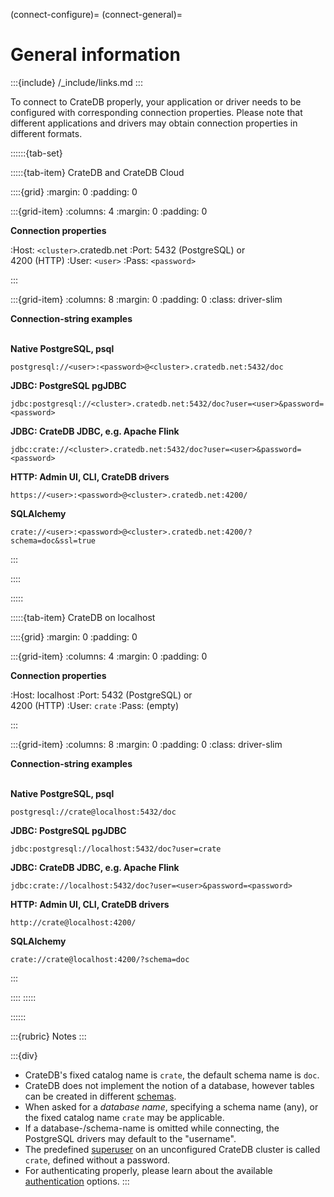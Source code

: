 (connect-configure)=
(connect-general)=
# General information

:::{include} /_include/links.md
:::

To connect to CrateDB properly, your application or driver needs to be
configured with corresponding connection properties. Please note that different
applications and drivers may obtain connection properties in different formats.

<style>
/* Code blocks need to be slimmer */
.driver-slim div.highlight-default {
  margin-top: 0.2em;
}
.driver-slim pre {
  padding: 0.4em;
}
.driver-slim p {
  margin-bottom: 0;
}
</style>

::::::{tab-set}

:::::{tab-item} CrateDB and CrateDB Cloud

::::{grid}
:margin: 0
:padding: 0

:::{grid-item}
:columns: 4
:margin: 0
:padding: 0

**Connection properties**

:Host: `<cluster>`.cratedb.net
:Port: 5432 (PostgreSQL) or<br>4200 (HTTP)
:User: `<user>`
:Pass: `<password>`

:::

:::{grid-item}
:columns: 8
:margin: 0
:padding: 0
:class: driver-slim

**Connection-string examples**
<br><br>

**Native PostgreSQL, psql**
```text
postgresql://<user>:<password>@<cluster>.cratedb.net:5432/doc
```

**JDBC: PostgreSQL pgJDBC**
```text
jdbc:postgresql://<cluster>.cratedb.net:5432/doc?user=<user>&password=<password>
```

**JDBC: CrateDB JDBC, e.g. Apache Flink**
```text
jdbc:crate://<cluster>.cratedb.net:5432/doc?user=<user>&password=<password>
```

**HTTP: Admin UI, CLI, CrateDB drivers**
```text
https://<user>:<password>@<cluster>.cratedb.net:4200/
```

**SQLAlchemy**
```text
crate://<user>:<password>@<cluster>.cratedb.net:4200/?schema=doc&ssl=true
```

:::

::::

:::::

:::::{tab-item} CrateDB on localhost

::::{grid}
:margin: 0
:padding: 0

:::{grid-item}
:columns: 4
:margin: 0
:padding: 0

**Connection properties**

:Host: localhost
:Port: 5432 (PostgreSQL) or<br>4200 (HTTP)
:User: `crate`
:Pass: (empty)

:::

:::{grid-item}
:columns: 8
:margin: 0
:padding: 0
:class: driver-slim

**Connection-string examples**
<br><br>

**Native PostgreSQL, psql**
```
postgresql://crate@localhost:5432/doc
```

**JDBC: PostgreSQL pgJDBC**
```text
jdbc:postgresql://localhost:5432/doc?user=crate
```

**JDBC: CrateDB JDBC, e.g. Apache Flink**
```text
jdbc:crate://localhost:5432/doc?user=<user>&password=<password>
```

**HTTP: Admin UI, CLI, CrateDB drivers**
```text
http://crate@localhost:4200/
```

**SQLAlchemy**
```text
crate://crate@localhost:4200/?schema=doc
```

:::

::::
:::::

::::::


:::{rubric} Notes
:::

:::{div}
- CrateDB's fixed catalog name is `crate`, the default schema name is `doc`.
- CrateDB does not implement the notion of a database,
  however tables can be created in different [schemas].
- When asked for a *database name*, specifying a schema name (any),
  or the fixed catalog name `crate` may be applicable.
- If a database-/schema-name is omitted while connecting,
  the PostgreSQL drivers may default to the "username".
- The predefined [superuser] on an unconfigured CrateDB cluster is
  called `crate`, defined without a password.
- For authenticating properly, please learn about the available
  [authentication] options.
:::


[authentication]: inv:crate-reference:*:label#admin_auth
[schemas]: inv:crate-reference:*:label#ddl-create-table-schemas
[superuser]: inv:crate-reference:*:label#administration_user_management
